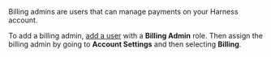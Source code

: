 Billing admins are users that can manage payments on your Harness account.

To add a billing admin, [add a user](/docs/platform/role-based-access-control/add-users) with a **Billing Admin** role. Then assign the billing admin by going to **Account Settings** and then selecting **Billing**.
